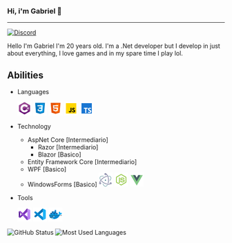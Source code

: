 ### Hi, i'm Gabriel 👋
---

[![Discord](https://img.shields.io/static/v1?label=Discord&message=Vulcan%234805&color=a35fe3&logoColor=ffffff&style=for-the-badge&logo=discord)](https://discord.com/users/203713369927057408)

Hello I'm Gabriel I'm 20 years old. I'm a .Net developer but I develop in just about everything, I love games and in my spare time I play lol.

## Abilities

* Languages

  ![C#](https://raw.githubusercontent.com/Gabriel-Paulucci/Gabriel-Paulucci/master/images/icons8-c-sharp-logo-32.png)
![Css](https://raw.githubusercontent.com/Gabriel-Paulucci/Gabriel-Paulucci/master/images/icons8-css3-32.png)
![Html](https://raw.githubusercontent.com/Gabriel-Paulucci/Gabriel-Paulucci/master/images/icons8-html-5-32.png)
![JavaScript](https://raw.githubusercontent.com/Gabriel-Paulucci/Gabriel-Paulucci/master/images/icons8-javascript-32.png)
![TypeScript](https://raw.githubusercontent.com/Gabriel-Paulucci/Gabriel-Paulucci/master/images/icons8-typescript-32.png)
  
* Technology
  * AspNet Core [Intermediario]
    - Razor [Intermediario]
    - Blazor [Basico]
  * Entity Framework Core [Intermediario]
  * WPF [Basico]
  * WindowsForms [Basico]
![ElectronNet](https://raw.githubusercontent.com/Gabriel-Paulucci/Gabriel-Paulucci/master/images/electron-net-32.png)
![NodeJs](https://raw.githubusercontent.com/Gabriel-Paulucci/Gabriel-Paulucci/master/images/icons8-node-js-32.png)
![VueJs](https://raw.githubusercontent.com/Gabriel-Paulucci/Gabriel-Paulucci/master/images/icons8-vue-js-32.png)

* Tools

  ![Visual Studio](https://raw.githubusercontent.com/Gabriel-Paulucci/Gabriel-Paulucci/master/images/icons8-visual-studio-2019-32.png)
  ![Visual Studio Code](https://raw.githubusercontent.com/Gabriel-Paulucci/Gabriel-Paulucci/master/images/icons8-visual-studio-code-2019-32.png)
  ![Docker](https://raw.githubusercontent.com/Gabriel-Paulucci/Gabriel-Paulucci/master/images/icons8-docker-32.png)

![GitHub Status](https://github-readme-stats.vercel.app/api?username=gabriel-paulucci&show_icons=true&title_color=8544c2&icon_color=8544c2&text_color=4F5159&bg_color=F3F3F3)
![Most Used Languages](https://github-readme-stats.vercel.app/api/top-langs/?username=gabriel-paulucci&layout=compact&title_color=8544c2)